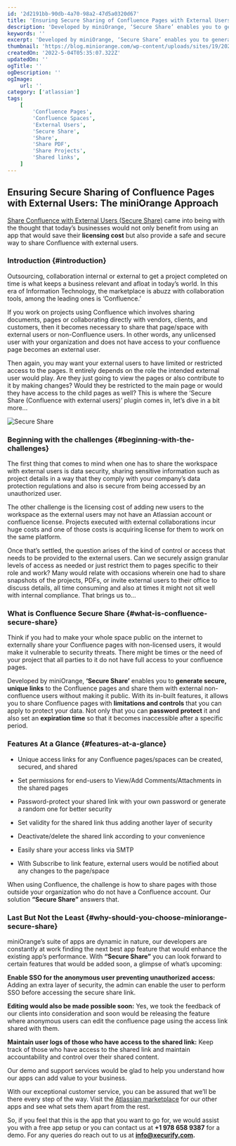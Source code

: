 ```yaml
---
id: '2d2191bb-90db-4a70-98a2-47d5a0320d67'
title: 'Ensuring Secure Sharing of Confluence Pages with External Users: The miniOrange Approach'
description: 'Developed by miniOrange, ‘Secure Share’ enables you to generate secure, unique links to the Confluence pages and share them with external non-confluence users without making it public.'
keywords: ''
excerpt: 'Developed by miniOrange, ‘Secure Share’ enables you to generate secure, unique links to the Confluence pages and share them with external non-confluence users without making it public.'
thumbnail: 'https://blog.miniorange.com/wp-content/uploads/sites/19/2023/05/Secure-share.webp'
createdOn: '2022-5-04T05:35:07.322Z'
updatedOn: ''
ogTitle: ''
ogDescription: ''
ogImage:
    url: ''
category: ['atlassian']
tags:
    [
        'Confluence Pages',
        'Confluence Spaces',
        'External Users',
        'Secure Share',
        'Share',
        'Share PDF',
        'Share Projects',
        'Shared links',
    ]
---
```


## Ensuring Secure Sharing of Confluence Pages with External Users: The miniOrange Approach

[Share Confluence with External Users (Secure Share)](https://miniorange.com/atlassian/confluence-secure-share-external-share#:~:text=Confluence%20Secure%20Share%20Page%20allows%20you%20to%20share,via%20an%20access%20link.%20Try%20It%20Free%20Documentation) came into being with the thought that today’s businesses would not only benefit from using an app that would save their **licensing cost** but also provide a safe and secure way to share Confluence with external users.

### Introduction {#introduction}

Outsourcing, collaboration internal or external to get a project completed on time is what keeps a business relevant and afloat in today’s world. In this era of Information Technology, the marketplace is abuzz with collaboration tools, among the leading ones is ‘Confluence.’

If you work on projects using Confluence which involves sharing documents, pages or collaborating directly with vendors, clients, and customers, then it becomes necessary to share that page/space with external users or non-Confluence users. In other words, any unlicensed user with your organization and does not have access to your confluence page becomes an external user.

Then again, you may want your external users to have limited or restricted access to the pages. It entirely depends on the role the intended external user would play. Are they just going to view the pages or also contribute to it by making changes? Would they be restricted to the main page or would they have access to the child pages as well? This is where the ‘Secure Share (Confluence with external users)’ plugin comes in, let’s dive in a bit more…

![Secure Share](https://blog.miniorange.com/wp-content/uploads/sites/19/2023/05/Secure-share.webp)

### Beginning with the challenges {#beginning-with-the-challenges}

The first thing that comes to mind when one has to share the workspace with external users is data security, sharing sensitive information such as project details in a way that they comply with your company’s data protection regulations and also is secure from being accessed by an unauthorized user.

The other challenge is the licensing cost of adding new users to the workspace as the external users may not have an Atlassian account or confluence license. Projects executed with external collaborations incur huge costs and one of those costs is acquiring license for them to work on the same platform.

Once that’s settled, the question arises of the kind of control or access that needs to be provided to the external users. Can we securely assign granular levels of access as needed or just restrict them to pages specific to their role and work? Many would relate with occasions wherein one had to share snapshots of the projects, PDFs, or invite external users to their office to discuss details, all time consuming and also at times it might not sit well with internal compliance. That brings us to…

### What is Confluence Secure Share {#what-is-confluence-secure-share}

Think if you had to make your whole space public on the internet to externally share your Confluence pages with non-licensed users, it would make it vulnerable to security threats. There might be times or the need of your project that all parties to it do not have full access to your confluence pages.

Developed by miniOrange, **‘Secure Share’** enables you to **generate secure, unique links** to the Confluence pages and share them with external non-confluence users without making it public. With its in-built features, it allows you to share Confluence pages with **limitations and controls** that you can apply to protect your data. Not only that you can **password protect** it and also set an **expiration time** so that it becomes inaccessible after a specific period.

### Features At a Glance {#features-at-a-glance}

-   Unique access links for any Confluence pages/spaces can be created, secured, and shared

-   Set permissions for end-users to View/Add Comments/Attachments in the shared pages

-   Password-protect your shared link with your own password or generate a random one for better security

-   Set validity for the shared link thus adding another layer of security

-   Deactivate/delete the shared link according to your convenience

-   Easily share your access links via SMTP

-   With Subscribe to link feature, external users would be notified about any changes to the page/space

When using Confluence, the challenge is how to share pages with those outside your organization who do not have a Confluence account. Our solution **“Secure Share”** answers that.

### Last But Not the Least {#why-should-you-choose-miniorange-secure-share}

miniOrange’s suite of apps are dynamic in nature, our developers are constantly at work finding the next best app feature that would enhance the existing app’s performance. With **“Secure Share”** you can look forward to certain features that would be added soon, a glimpse of what’s upcoming:

**Enable SSO for the anonymous user preventing unauthorized access:** Adding an extra layer of security, the admin can enable the user to perform SSO before accessing the secure share link.

**Editing would also be made possible soon:** Yes, we took the feedback of our clients into consideration and soon would be releasing the feature where anonymous users can edit the confluence page using the access link shared with them.

**Maintain user logs of those who have access to the shared link:** Keep track of those who have access to the shared link and maintain accountability and control over their shared content.

Our demo and support services would be glad to help you understand how our apps can add value to your business.

With our exceptional customer service, you can be assured that we’ll be there every step of the way. Visit the [Atlassian marketplace](https://marketplace.atlassian.com/vendors/1213308/miniorange) for our other apps and see what sets them apart from the rest.

So, if you feel that this is the app that you want to go for, we would assist you with a free app setup or you can contact us at **+1 978 658 9387** for a demo. For any queries do reach out to us at **info@xecurify.com.**

